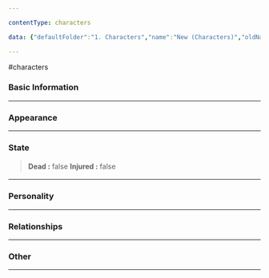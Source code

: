 ```yaml
---

contentType: characters

data: {"defaultFolder":"1. Characters","name":"New (Characters)","oldName":"New (Characters)","contentType":"characters","template":{"BasicInformation":{"FullName":{"value":null,"type":"text"},"Age":{"value":null,"type":"text"},"Occupation":{"value":null,"type":"text"},"Background":{"value":null,"type":"textarea"}},"Appearance":{"Build":{"value":null,"type":"text"},"Description":{"value":null,"type":"textarea"},"Accessories":{"value":null,"type":"array:text"}},"State":{"Dead":{"value":false,"type":"boolean"},"Injured":{"value":false,"type":"boolean"}},"Personality":{"GeneralTraits":{"value":null,"type":""},"Strengths":{"value":null,"type":"array:text"},"Weaknesses":{"value":null,"type":"array:text"}},"Relationships":{"Family":{"value":null,"type":"array:text"},"FriendsAndAllies":{"value":null,"type":"array:textarea"},"EnemiesAndRivals":{"value":null,"type":"array:text"},"RomanticInterests":{"value":null,"type":"array:text"}},"Other":{"Belongings":{"value":null,"type":"array:text"},"AdditionalNotes":{"value":null,"type":"textarea"}}}}

---
```


#characters

### Basic Information

---
### Appearance

---
### State
> <span style='display: inline-flex;font-weight: bold;white-space: nowrap;overflow: hidden;margin: 3px 0px;'>Dead : </span> false 
> <span style='display: inline-flex;font-weight: bold;white-space: nowrap;overflow: hidden;margin: 3px 0px;'>Injured : </span> false 

---
### Personality

---
### Relationships

---
### Other

---
